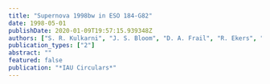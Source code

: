 ```yaml
---
title: "Supernova 1998bw in ESO 184-G82"
date: 1998-05-01
publishDate: 2020-01-09T19:57:15.939348Z
authors: ["S. R. Kulkarni", "J. S. Bloom", "D. A. Frail", "R. Ekers", "M. Wieringa", "R. Wark", "J. L. Higdon", "B. Monard"]
publication_types: ["2"]
abstract: ""
featured: false
publication: "*IAU Circulars*"
---
```


